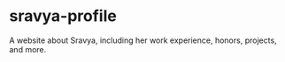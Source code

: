 # sravya-profile
A website about Sravya, including her work experience, honors, projects, and more.
